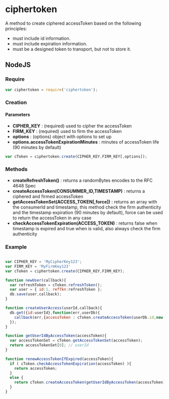 ciphertoken
===========

A method to create ciphered accessToken based on the following principles:
* must include id information.
* must include expiration information.
* must be a designed token to transport, but not to store it.

## NodeJS


### Require

```js
var ciphertoken = require('ciphertoken');
```

### Creation

#### Parameters
- __CIPHER_KEY__ : (required) used to cipher the accessToken
- __FIRM_KEY__ : (required) used to firm the accessToken
- __options__ : (options) object with options to set up
- __options.accessTokenExpirationMinutes__ : minutes of accessToken life (90 minutes by default)

```js
var cToken = ciphertoken.create(CIPHER_KEY,FIRM_KEY[,options]);
```

### Methods
- __createRefreshToken()__ : returns a randomBytes encodes to the RFC 4648 Spec
- __createAccessToken(CONSUMMER_ID,TIMESTAMP)__ : returns a ciphered and firmed accessToken
- __getAccessTokenSet(ACCESS_TOKEN[,force])__ : returns an array with the consumerId and timestamp, this method check the firm authenticity and the timestamp expiration (90 minutes by default), force can be used to return the accessToken in any case
- __checkAccessTokenExpiration(ACCESS_TOKEN)__ : returns false when timestamp is expired and true when is valid, also always check the firm authenticity


### Example

```js

var CIPHER_KEY = 'MyCipherKey123';
var FIRM_KEY = 'MyFirmKey123'
var cToken = ciphertoken.create(CIPHER_KEY,FIRM_KEY);

function newUser(callback){
  var refreshToken = cToken.refreshToken();
  var user = { id:1, refTkn:refreshToken };
  db.save(user,callback);
}

function createUserAccess(userId,callback){
  db.get({id:userId},function(err,userDb){
    callback(err,{accessToken : cToken.createAccessToken(userDb.id,new Date().getTime()) );
  });
}

function getUserIdByAccessToken(accessToken){
  var accessTokenSet = cToken.getAccessTokenSet(accessToken);
  return accessTokenSet[0]; // userId
}

function renewAccessTokenIfExpired(accessToken){
  if ( cToken.checkAccessTokenExpiration(accessToken) ){
    return accessToken; 
  }
  else {
    return cToken.createAccessToken(getUserIdByAccessToken(accessToken),new Date().getTime())
  }
}

```







